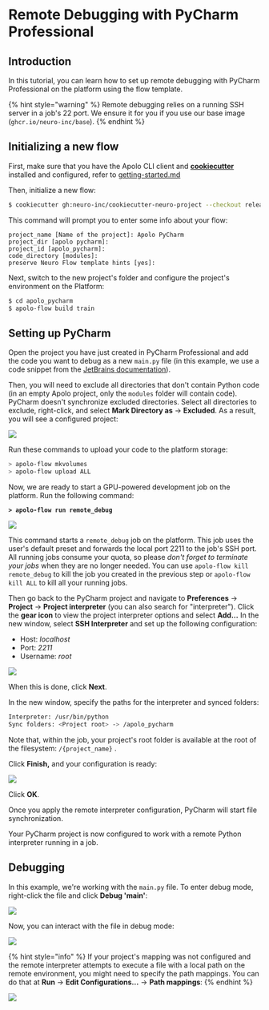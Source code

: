 # Remote Debugging with PyCharm Professional

## Introduction

In this tutorial, you can learn how to set up remote debugging with PyCharm Professional on the platform using the flow template.

{% hint style="warning" %}
Remote debugging relies on a running SSH server in a job's 22 port. We ensure it for you if you use our base image (`ghcr.io/neuro-inc/base`).
{% endhint %}

## Initializing a new flow

First, make sure that you have the Apolo CLI client and [**cookiecutter**](https://github.com/cookiecutter/cookiecutter) installed and configured, refer to [getting-started.md](../../../../../apolo-console/first-steps/getting-started.md#installing-the-cli "mention")

Then, initialize a new flow:

```bash
$ cookiecutter gh:neuro-inc/cookiecutter-neuro-project --checkout release
```

This command will prompt you to enter some info about your flow:

```
project_name [Name of the project]: Apolo PyCharm
project_dir [apolo pycharm]:
project_id [apolo_pycharm]:
code_directory [modules]:
preserve Neuro Flow template hints [yes]:
```

Next, switch to the new project's folder and configure the project's environment on the Platform:

```bash
$ cd apolo_pycharm 
$ apolo-flow build train
```

## Setting up PyCharm

Open the project you have just created in PyCharm Professional and add the code you want to debug as a new `main.py` file (in this example, we use a code snippet from the [JetBrains documentation](https://www.jetbrains.com/help/pycharm/remote-debugging-with-product.html)).

Then, you will need to exclude all directories that don't contain Python code (in an empty Apolo project, only the `modules` folder will contain code). PyCharm doesn't synchronize excluded directories. Select all directories to exclude, right-click, and select **Mark Directory as** -> **Excluded**. As a result, you will see a configured project:

![](<../../../.gitbook/assets/image (192).png>)

Run these commands to upload your code to the platform storage:

```bash
> apolo-flow mkvolumes
> apolo-flow upload ALL
```

Now, we are ready to start a GPU-powered development job on the platform. Run the following command:

<pre class="language-bash"><code class="lang-bash"><strong>> apolo-flow run remote_debug
</strong></code></pre>

![](<../../../.gitbook/assets/image (182).png>)

This command starts a `remote_debug` job on the platform. This job uses the user's default preset and forwards the local port 2211 to the job's SSH port. All running jobs consume your quota, so please _don't forget to terminate your jobs_ when they are no longer needed. You can use `apolo-flow kill remote_debug` to kill the job you created in the previous step or `apolo-flow kill ALL` to kill all your running jobs.

Then go back to the PyCharm project and navigate to **Preferences** -> **Project** -> **Project interpreter** (you can also search for "interpreter"). Click the **gear icon** to view the project interpreter options and select **Add...** In the new window, select **SSH Interpreter** and set up the following configuration:

* Host: _localhost_
* Port: _2211_
* Username: _root_

![](<../../../.gitbook/assets/image (52).png>)

When this is done, click **Next**.

In the new window, specify the paths for the interpreter and synced folders:

```bash
Interpreter: /usr/bin/python
Sync folders: <Project root> -> /apolo_pycharm
```

Note that, within the job, your project's root folder is available at the root of the filesystem: `/{project_name}` .

Click **Finish,** and your configuration is ready:

![](<../../../.gitbook/assets/image (17).png>)

Click **OK**.

Once you apply the remote interpreter configuration, PyCharm will start file synchronization.

Your PyCharm project is now configured to work with a remote Python interpreter running in a job.

## Debugging

In this example, we're working with the `main.py` file. To enter debug mode, right-click the file and click **Debug 'main'**:

![](<../../../.gitbook/assets/image (218).png>)

Now, you can interact with the file in debug mode:

![](<../../../.gitbook/assets/image (193).png>)

{% hint style="info" %}
If your project's mapping was not configured and the remote interpreter attempts to execute a file with a local path on the remote environment, you might need to specify the path mappings. You can do that at **Run** -> **Edit Configurations...** -> **Path mappings**:
{% endhint %}

![](<../../../.gitbook/assets/image (174).png>)
